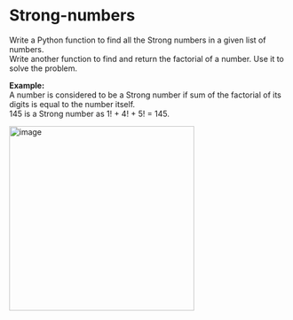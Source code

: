 # Strong-numbers

Write a Python function to find all the Strong numbers in a given list of numbers.<br>
Write another function to find and return the factorial of a number. Use it to solve the problem.<br>

<b>Example:</b><br>
A number is considered to be a Strong number if sum of the factorial of its digits is equal to the number itself. <br>
145 is a Strong number as 1! + 4! + 5! = 145. <br>

<img width="333" alt="image" src="https://user-images.githubusercontent.com/74643959/150769851-192ddee3-e3cb-44ed-95af-d58f68de858b.png">
